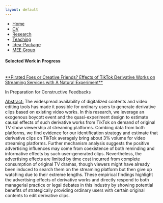 ```yaml
---
layout: default
---  
```

 
 <ul>
 <li><a href="./">Home</a></li>
 <li><a href="./assets/files/CV.pdf">CV</a></li>
 <li><a href="./research.html">Research</a></li>
 <li><a href="./teaching.html">Teaching</a></li>
 <li><a href="https://siyiyu.com">Idea-Package</a></li>
 <li><a href="https://sites.google.com/view/quantmkt/home">MEE Group</a></li>
 </ul>



<h4>Selected Work in Progress</h4> <br>
<ins>**Pirated Foes or Creative Friends? Effects of TikTok Derivative Works on Streaming Services with A Natural Experiment**</ins> <br>
<!--_Guangxin Yang, Yingjie Zhang, Hongju Liu_ <br> -->
  
In Preparation for Constructive Feedbacks<br>
  
<ins>Abstract:</ins> The widespread availability of digitalized contents and video editing tools has made it possible for ordinary users to generate derivative clips based on existing video works. In this research, we leverage an exogenous boycott event and the quasi-experiment design to estimate causal effects of such derivative works from TikTok on demand of original TV show viewership at streaming platforms. Combing data from both platforms, we find evidence for our identification strategy and estimate that derivative clips on TikTok averagely bring about 3% volume for video streaming platforms. Further mechanism analysis suggests the positive advertising influences may come from coexistence of both reminding and informative effects by such user-generated clips. Nevertheless, the advertising effects are limited by time cost incurred from complete consumption of original TV dramas, though viewers might have already been induced to search them on the streaming platform but then give up 
watching due to their extreme lengths. These empirical findings highlight the advertising effects of derivative works and directly respond to both managerial practice or legal debates in this industry by showing potential benefits of strategically providing ordinary users with certain original contents to edit derivative clips.
  
  

